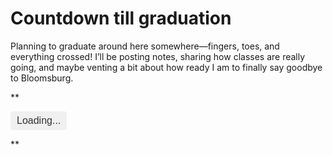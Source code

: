# Countdown till graduation
Planning to graduate around here somewhere—fingers, toes, and everything crossed! I’ll be posting notes, sharing how classes are really going, and maybe venting a bit about how ready I am to finally say goodbye to Bloomsburg.
<br>

** <!DOCTYPE html>
<html lang="en">
<head>
<meta charset="UTF-8" />
<meta name="viewport" content="width=device-width, initial-scale=1" />
<title>Simple Countdown</title>
<style>
  #countdown {
    font-family: Arial, sans-serif;
    font-size: 1rem;
    color: #333;
    background: #f0f0f0;
    padding: 6px 10px;
    border-radius: 4px;
    display: inline-block;
    user-select: none;
  }
</style>
</head>
<body>

<div id="countdown">Loading...</div>

<script>
  // Target: December 12, this year, 12:00 PM (noon)
  const targetDate = new Date(new Date().getFullYear(), 11, 12, 12, 0, 0);

  const countdownEl = document.getElementById('countdown');

  function updateCountdown() {
    const now = new Date();
    const diff = targetDate - now;

    if (diff <= 0) {
      countdownEl.textContent = "The moment has arrived!";
      clearInterval(timerId);
      return;
    }

    const days = Math.floor(diff / (1000 * 60 * 60 * 24));
    const hours = Math.floor((diff / (1000 * 60 * 60)) % 24);
    const minutes = Math.floor((diff / (1000 * 60)) % 60);
    const seconds = Math.floor((diff / 1000) % 60);

    countdownEl.textContent =
      (days > 0 ? days + 'd ' : '') +
      hours.toString().padStart(2, '0') + 'h ' +
      minutes.toString().padStart(2, '0') + 'm ' +
      seconds.toString().padStart(2, '0') + 's';
  }

  updateCountdown();
  const timerId = setInterval(updateCountdown, 1000);
</script>

</body>
</html>

**
